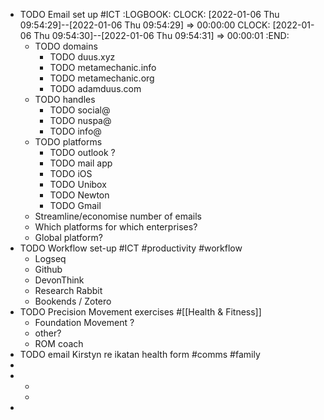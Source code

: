 - TODO Email set up #ICT
  :LOGBOOK:
  CLOCK: [2022-01-06 Thu 09:54:29]--[2022-01-06 Thu 09:54:29] =>  00:00:00
  CLOCK: [2022-01-06 Thu 09:54:30]--[2022-01-06 Thu 09:54:31] =>  00:00:01
  :END:
	- TODO domains
		- TODO duus.xyz
		- TODO metamechanic.info
		- TODO metamechanic.org
		- TODO adamduus.com
	- TODO handles
		- TODO social@
		- TODO nuspa@
		- TODO info@
	- TODO platforms
		- TODO outlook ?
		- TODO mail app
		- TODO iOS
		- TODO Unibox
		- TODO Newton
		- TODO Gmail
	- Streamline/economise number of emails
	- Which platforms for which enterprises?
	- Global platform?
- TODO Workflow set-up #ICT #productivity #workflow
	- Logseq
	- Github
	- DevonThink
	- Research Rabbit
	- Bookends / Zotero
- TODO Precision Movement exercises #[[Health & Fitness]]
	- Foundation Movement ?
	- other?
	- ROM coach
- TODO email Kirstyn re ikatan health form #comms #family
-
-
	-
	-
-